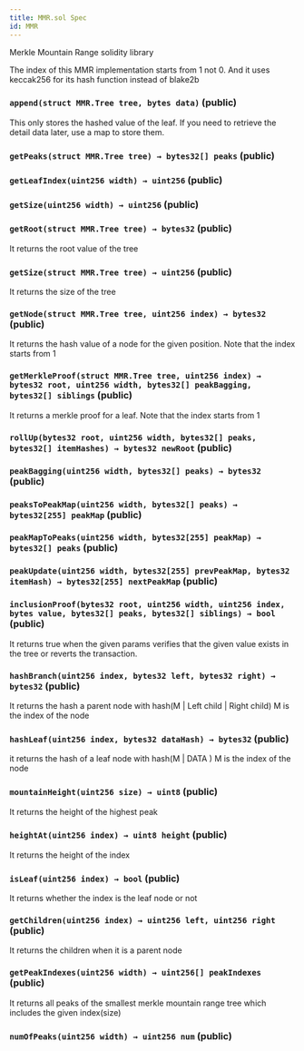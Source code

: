 ```yaml
---
title: MMR.sol Spec
id: MMR
---
```


Merkle Mountain Range solidity library

The index of this MMR implementation starts from 1 not 0.
And it uses keccak256 for its hash function instead of blake2b

### `append(struct MMR.Tree tree, bytes data)` (public)

This only stores the hashed value of the leaf.
If you need to retrieve the detail data later, use a map to store them.

### `getPeaks(struct MMR.Tree tree) → bytes32[] peaks` (public)

### `getLeafIndex(uint256 width) → uint256` (public)

### `getSize(uint256 width) → uint256` (public)

### `getRoot(struct MMR.Tree tree) → bytes32` (public)

It returns the root value of the tree

### `getSize(struct MMR.Tree tree) → uint256` (public)

It returns the size of the tree

### `getNode(struct MMR.Tree tree, uint256 index) → bytes32` (public)

It returns the hash value of a node for the given position. Note that the index starts from 1

### `getMerkleProof(struct MMR.Tree tree, uint256 index) → bytes32 root, uint256 width, bytes32[] peakBagging, bytes32[] siblings` (public)

It returns a merkle proof for a leaf. Note that the index starts from 1

### `rollUp(bytes32 root, uint256 width, bytes32[] peaks, bytes32[] itemHashes) → bytes32 newRoot` (public)

### `peakBagging(uint256 width, bytes32[] peaks) → bytes32` (public)

### `peaksToPeakMap(uint256 width, bytes32[] peaks) → bytes32[255] peakMap` (public)

### `peakMapToPeaks(uint256 width, bytes32[255] peakMap) → bytes32[] peaks` (public)

### `peakUpdate(uint256 width, bytes32[255] prevPeakMap, bytes32 itemHash) → bytes32[255] nextPeakMap` (public)

### `inclusionProof(bytes32 root, uint256 width, uint256 index, bytes value, bytes32[] peaks, bytes32[] siblings) → bool` (public)

It returns true when the given params verifies that the given value exists in the tree or reverts the transaction.

### `hashBranch(uint256 index, bytes32 left, bytes32 right) → bytes32` (public)

It returns the hash a parent node with hash(M | Left child | Right child)
M is the index of the node

### `hashLeaf(uint256 index, bytes32 dataHash) → bytes32` (public)

it returns the hash of a leaf node with hash(M | DATA )
M is the index of the node

### `mountainHeight(uint256 size) → uint8` (public)

It returns the height of the highest peak

### `heightAt(uint256 index) → uint8 height` (public)

It returns the height of the index

### `isLeaf(uint256 index) → bool` (public)

It returns whether the index is the leaf node or not

### `getChildren(uint256 index) → uint256 left, uint256 right` (public)

It returns the children when it is a parent node

### `getPeakIndexes(uint256 width) → uint256[] peakIndexes` (public)

It returns all peaks of the smallest merkle mountain range tree which includes
the given index(size)

### `numOfPeaks(uint256 width) → uint256 num` (public)
